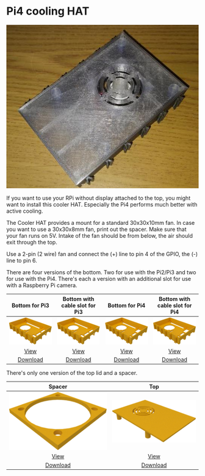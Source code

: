 # Pi4 cooling HAT

![TX-Pi-HAT](./images/CoolerHAT_01.jpg)

If you want to use your RPi without display attached to the top, you
might want to install this cooler HAT. Especially the Pi4 performs
much better with active cooling.

The Cooler HAT provides a mount for a standard 30x30x10mm fan. In case
you want to use a 30x30x8mm fan, print out the spacer.  Make sure that
your fan runs on 5V. Intake of the fan should be from below, the air
should exit through the top.

Use a 2-pin (2 wire) fan and connect the (+) line to pin 4 of the
GPIO, the (-) line to pin 6.

There are four versions of the bottom. Two for use with the Pi2/Pi3 and
two for use with the Pi4. There's each a version with an additional slot
for use with a Raspberry Pi camera.

| Bottom for Pi3 | Bottom with cable slot for Pi3 | Bottom for Pi4 | Bottom with cable slot for Pi4 |
|:---:|:---:|:---:|:---:|
| ![Bottom](./images/TX-Pi3_CoolerHAT_Wanne.png) | ![Bottom](./images/TX-Pi3_CoolerHAT_Wanne_Kabelschlitz.png) | ![Bottom](./images/TX-Pi4_CoolerHAT_Wanne.png) | ![Bottom](./images/TX-Pi4_CoolerHAT_Wanne_Kabelschlitz.png) |
| [View](TX-Pi3_CoolerHAT_Wanne.stl) | [View](TX-Pi3_CoolerHAT_Wanne_Kabelschlitz.stl) | [View](TX-Pi4_CoolerHAT_Wanne.stl) | [View](TX-Pi4_CoolerHAT_Wanne_Kabelschlitz.stl) |
| [Download](TX-Pi3_CoolerHAT_Wanne.stl?raw=true) | [Download](TX-Pi3_CoolerHAT_Wanne_Kabelschlitz.stl?raw=true) | [Download](TX-Pi4_CoolerHAT_Wanne.stl?raw=true) | [Download](TX-Pi4_CoolerHAT_Wanne_Kabelschlitz.stl?raw=true) |

There's only one version of the top lid and a spacer.

| Spacer | Top |
|:---:|:---:|
| ![Spacer](./images/TX-Pi_CoolerHAT_Spacer.png) | ![Top](./images/TX-Pi_CoolerHAT_Deckel.png) |
| [View](TX-Pi_CoolerHAT_Spacer.stl) | [View](TX-Pi_CoolerHAT_Deckel.stl) |
| [Download](TX-Pi_CoolerHAT_Spacer.stl?raw=true) | [Download](TX-Pi_CoolerHAT_Deckel.stl?raw=true) |
